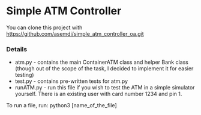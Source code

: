 # Simple ATM Controller

You can clone this project with https://github.com/asemdi/simple_atm_controller_oa.git

### Details
* atm.py - contains the main ContainerATM class and helper Bank class (though out of the scope of the task, I decided to implement it for easier testing)
* test.py - contains pre-written tests for atm.py
* runATM.py - run this file if you wish to test the ATM in a simple simulator yourself. There is an existing user with card number 1234 and pin 1.

To run a file, run:
python3 [name_of_the_file]
